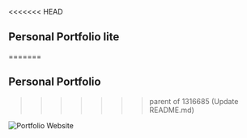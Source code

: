 <<<<<<< HEAD
## Personal Portfolio lite

=======
## Personal Portfolio
>>>>>>> parent of 1316685 (Update README.md)

![Portfolio Website](https://i.ibb.co/WgPMpts/image.png)
